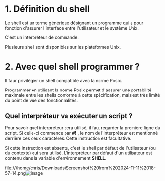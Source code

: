 # 1. Définition du shell

Le shell est un terme générique désignant un programme qui a pour fonction d'assurer l'interface entre l'utilisateur et le système Unix. 

C'est un interpréteur de commande.

Plusieurs shell sont disponibles sur les plateformes Unix.

# 2. Avec quel shell programmer ?

Il faur privilégier un shell compatible avec la norme Posix.

Programmer en utilisant la norme Posix permet d'assurer une portabilité maximale entre les shells conforme à cette spécification, mais est très limité du point de vue des fonctionnalités.

## Quel interpréteur va exécuter un script ?

Pour savoir quel interpréteur sera utilisé, il faut regarder la première ligne du script. Si celle-ci commence par __#!__ , le nom de l'interpréteur est mentionné derrière ces deux caractères. Cette instruction est facultative.

Si cette instruction est absente, c'est le shell par défaut de l'utilisateur (ou du contexte) qui sera utilisé. L'interpréteur par défaut d'un utilisateur est contenu dans la variable d'environnement __SHELL__.

file:///home/chris/Downloads/Screenshot%20from%202024-11-11%2018-57-14.png![image](https://github.com/user-attachments/assets/2c839757-ed27-4b0d-aeef-fec4375d451e)


